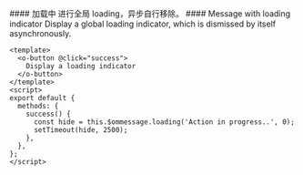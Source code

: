 <cn>
#### 加载中
进行全局 loading，异步自行移除。
</cn>

<us>
#### Message with loading indicator
Display a global loading indicator, which is dismissed by itself asynchronously.
</us>

```vue
<template>
  <o-button @click="success">
    Display a loading indicator
  </o-button>
</template>
<script>
export default {
  methods: {
    success() {
      const hide = this.$ommessage.loading('Action in progress..', 0);
      setTimeout(hide, 2500);
    },
  },
};
</script>
```

